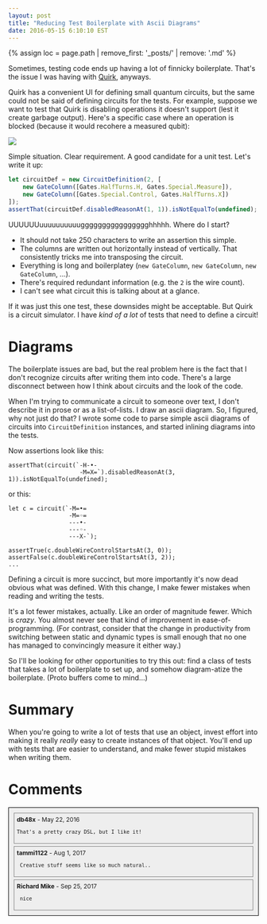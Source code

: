 ```yaml
---
layout: post
title: "Reducing Test Boilerplate with Ascii Diagrams"
date: 2016-05-15 6:10:10 EST
---
```


{% assign loc = page.path | remove_first: '_posts/' | remove: '.md' %}

Sometimes, testing code ends up having a lot of finnicky boilerplate.
That's the issue I was having with [Quirk](https://github.com/Strilanc/Quirk), anyways.

Quirk has a convenient UI for defining small quantum circuits, but the same could not be said of defining circuits for the tests.
For example, suppose we want to test that Quirk is disabling operations it doesn't support (lest it create garbage output).
Here's a specific case where an operation is blocked (because it would recohere a measured qubit):

<img src="/assets/{{ loc }}/circuit-with-disabled-operation.png" style="max-width: 200px;"/>

Simple situation.
Clear requirement.
A good candidate for a unit test.
Let's write it up:


```javascript
let circuitDef = new CircuitDefinition(2, [
    new GateColumn([Gates.HalfTurns.H, Gates.Special.Measure]),
    new GateColumn([Gates.Special.Control, Gates.HalfTurns.X])
]);
assertThat(circuitDef.disabledReasonAt(1, 1)).isNotEqualTo(undefined);
```

UUUUUUuuuuuuuuuugggggggggggggggghhhhh.
Where do I start?

- It should not take 250 characters to write an assertion this simple.
- The columns are written out horizontally instead of vertically.
That consistently tricks me into transposing the circuit.
- Everything is long and boilerplatey (`new GateColumn`, `new GateColumn`, `new GateColumn`, ...).
- There's required redundant information (e.g. the `2` is the wire count).
- I can't see what circuit this is talking about at a glance.

If it was just this one test, these downsides might be acceptable.
But Quirk is a circuit simulator.
I have *kind of a lot* of tests that need to define a circuit!

# Diagrams

The boilerplate issues are bad, but the real problem here is the fact that I don't recognize circuits after writing them into code.
There's a large disconnect between how I think about circuits and the look of the code.

When I'm trying to communicate a circuit to someone over text, I don't describe it in prose or as a list-of-lists.
I draw an ascii diagram.
So, I figured, why not just do that?
I wrote some code to parse simple ascii diagrams of circuits into `CircuitDefinition` instances, and started inlining diagrams into the tests.

Now assertions look like this:

```
assertThat(circuit(`-H-•-
                    -M=X=`).disabledReasonAt(3, 1)).isNotEqualTo(undefined);
```

or this:

```
let c = circuit(`-M=•=
                 -M=◦=
                 ---•-
                 ---◦-
                 ---X-`);

assertTrue(c.doubleWireControlStartsAt(3, 0));
assertFalse(c.doubleWireControlStartsAt(3, 2));
...
```

Defining a circuit is more succinct, but more importantly it's now dead obvious what was defined.
With this change, I make fewer mistakes when reading and writing the tests.

It's a lot fewer mistakes, actually.
Like an order of magnitude fewer.
Which is *crazy*.
You almost never see that kind of improvement in ease-of-programming.
(For contrast, consider that the change in productivity from switching between static and dynamic types is small enough that no one has managed to convincingly measure it either way.)

So I'll be looking for other opportunities to try this out: find a class of tests that takes a lot of boilerplate to set up, and somehow diagram-atize the boilerplate.
(Proto buffers come to mind...)

# Summary

When you're going to write a lot of tests that use an object, invest effort into making it really *really* easy to create instances of that object.
You'll end up with tests that are easier to understand, and make fewer stupid mistakes when writing them.


# Comments

<div style="background-color: #EEE; border: 1px solid black; padding: 5px; font-size: 12px;">
  <div style="border: 1px solid gray; padding: 5px; margin: 5px;">
    <strong>db48x</strong> - May 22, 2016
    <br/>

    That's a pretty crazy DSL, but I like it!
  </div>

  <div style="border: 1px solid gray; padding: 5px; margin: 5px;">
    <strong>tammi1122</strong> - Aug 1, 2017
    <br/>

     Creative stuff seems like so much natural..
  </div>

  <div style="border: 1px solid gray; padding: 5px; margin: 5px;">
    <strong>Richard Mike</strong> - Sep 25, 2017
    <br/>

     nice
  </div>
</div>
